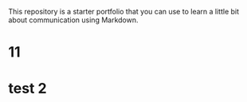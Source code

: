This repository is a starter portfolio that you can use to learn a little bit about communication using Markdown.
# 11
# test 2
